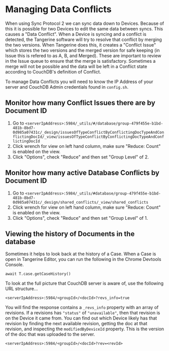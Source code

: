 # Managing Data Conflicts 
When using Sync Protocol 2 we can sync data down to Devices. Because of this it is possible for two Devices to edit the same data between syncs. This causes a "Data Conflict". When a Device is syncing and a conflict is detected, the Tangerine software will try to resolve that conflict by merging the two versions. When Tangerine does this, it creates a "Conflict Issue" which stores the two versions and the merged version for safe keeping (in Issue this is refered to as A, B, and Merged). These are important to review in the Issue queue to ensure that the merge is satisfactory. Sometimes a merge will not be possible and the data will be left in a Conflict state according to CouchDB's definition of Conflict. 

To manage Data Conflicts you will need to know the IP Address of your server and CouchDB Admin credentials found in `config.sh`.

## Monitor how many Conflict Issues there are by Document ID
1. Go to `<serverIpAddress>:5984/_utils/#/database/group-479f455e-b1bd-481b-8bd7-0d985a07431c/_design/issuesOfTypeConflictByConflictingDocTypeAndConflictingDocId/_view/issuesOfTypeConflictByConflictingDocTypeAndConflictingDocId`
1. Click wrench for view on left hand column, make sure "Reduce: Count" is enabled on the view.
1. Click "Options", check "Reduce" and then set "Group Level" of 2. 


## Monitor how many active Database Conflicts by Document ID
1. Go to `<serverIpAddress>:5984/_utils/#database/group-479f455e-b1bd-481b-8bd7-0d985a07431c/_design/shared_conflicts/_view/shared_conflicts`
1. Click wrench for view on left hand column, make sure "Reduce: Count" is enabled on the view.
1. Click "Options", check "Reduce" and then set "Group Level" of 1. 

## Viewing the history of Documents in the database
Sometimes it helps to look back at the history of a Case. When a Case is open in Tangerine Editor, you can run the following in the Chrome Devtools Console.

```
await T.case.getCaseHistory()
```

To look at the full picture that CouchDB server is aware of, use the following URL structure...

```
<serverIpAddress>:5984/<groupId>/<docId>?revs_info=true
```
You will find the response contains a `_revs_info` property with an array of revisions. If a revisions has `"status"` of `"unavailable"`, then that revision is on the Device it came from. You can find out which Device likely has that revision by finding the next available revision, getting the doc at that revision, and inspecting the `modifiedByDeviceId` property. This is the version of the doc that was uploaded to the server. 

```
<serverIpAddress>:5984/<groupId>/<docId>?rev=<revId>
```


